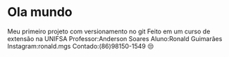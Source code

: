 # Ola mundo
 Meu primeiro projeto com versionamento no git
 Feito em um curso de extensão na UNIFSA
 Professor:Anderson Soares
 Aluno:Ronald Guimarães
 Instagram:ronald.mgs
 Contado:(86)98150-1549	
 :unamused: